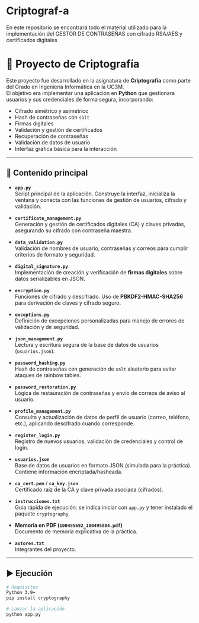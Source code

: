 # Criptograf-a
En este repositorio se encontrará todo el material utilizado para la implementación del GESTOR DE CONTRASEÑAS con cifrado RSA/AES y certificados digitales


# 🔐 Proyecto de Criptografía

Este proyecto fue desarrollado en la asignatura de **Criptografía** como parte del Grado en Ingeniería Informática en la UC3M.  
El objetivo era implementar una aplicación en **Python** que gestionara usuarios y sus credenciales de forma segura, incorporando:

- Cifrado simétrico y asimétrico
- Hash de contraseñas con `salt`
- Firmas digitales
- Validación y gestión de certificados
- Recuperación de contraseñas
- Validación de datos de usuario
- Interfaz gráfica básica para la interacción

---

## 📂 Contenido principal

- **`app.py`**  
  Script principal de la aplicación. Construye la interfaz, inicializa la ventana y conecta con las funciones de gestión de usuarios, cifrado y validación.

- **`certificate_management.py`**  
  Generación y gestión de certificados digitales (CA) y claves privadas, asegurando su cifrado con contraseña maestra.

- **`data_validation.py`**  
  Validación de nombres de usuario, contraseñas y correos para cumplir criterios de formato y seguridad.

- **`digital_signature.py`**  
  Implementación de creación y verificación de **firmas digitales** sobre datos serializables en JSON.

- **`encryption.py`**  
  Funciones de cifrado y descifrado. Uso de **PBKDF2-HMAC-SHA256** para derivación de claves y cifrado seguro.

- **`exceptions.py`**  
  Definición de excepciones personalizadas para manejo de errores de validación y de seguridad.

- **`json_management.py`**  
  Lectura y escritura segura de la base de datos de usuarios (`usuarios.json`).

- **`password_hashing.py`**  
  Hash de contraseñas con generación de `salt` aleatorio para evitar ataques de rainbow tables.

- **`password_restoration.py`**  
  Lógica de restauración de contraseñas y envío de correos de aviso al usuario.

- **`profile_management.py`**  
  Consulta y actualización de datos de perfil de usuario (correo, teléfono, etc.), aplicando descifrado cuando corresponde.

- **`register_login.py`**  
  Registro de nuevos usuarios, validación de credenciales y control de login.

- **`usuarios.json`**  
  Base de datos de usuarios en formato JSON (simulada para la práctica). Contiene información encriptada/hasheada.

- **`ca_cert.pem`** / **`ca_key.json`**  
  Certificado raíz de la CA y clave privada asociada (cifrados).

- **`instrucciones.txt`**  
  Guía rápida de ejecución: se indica iniciar con `app.py` y tener instalado el paquete `cryptography`.

- **Memoria en PDF (`100495692_100495884.pdf`)**  
  Documento de memoria explicativa de la práctica.

- **`autores.txt`**  
  Integrantes del proyecto.

---

## ▶️ Ejecución

```bash
# Requisitos
Python 3.9+
pip install cryptography

# Lanzar la aplicación
python app.py
